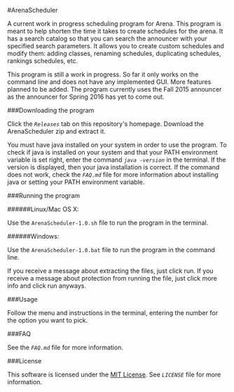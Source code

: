 #ArenaScheduler

A current work in progress scheduling program for Arena. This program is meant to help shorten the time it takes to create schedules for the arena. It has a search catalog so that you can search the announcer with your specified search parameters. It allows you to create custom schedules and modify them: adding classes, renaming schedules, duplicating schedules, rankings schedules, etc.

This program is still a work in progress. So far it only works on the command line and does not have any implemented GUI. More features planned to be added. The program currently uses the Fall 2015 announcer as the announcer for Spring 2016 has yet to come out.

###Downloading the program

Click the *`Releases`* tab on this repository's homepage. Download the ArenaScheduler zip and extract it.

You must have java installed on your system in order to use the program. To check if java is installed on your system and that your PATH environment variable is set right, enter the command *`java -version`* in the terminal. If the version is displayed, then your java installation is correct. If the command does not work, check the *`FAQ.md`* file for more information about installing java or setting your PATH environment variable.

###Running the program

######Linux/Mac OS X:

Use the `ArenaScheduler-1.0.sh` file to run the program in the terminal.

######Windows:

Use the `ArenaScheduler-1.0.bat` file to run the program in the command line.

If you receive a message about extracting the files, just click run.
If you receive a message about protection from running the file, just click more info and click run anyways.

###Usage

Follow the menu and instructions in the terminal, entering the number for the option you want to pick.

###FAQ

See the *`FAQ.md`* file for more information.

###License

This software is licensed under the [MIT License](https://opensource.org/licenses/MIT). See *`LICENSE`* file for more information.

